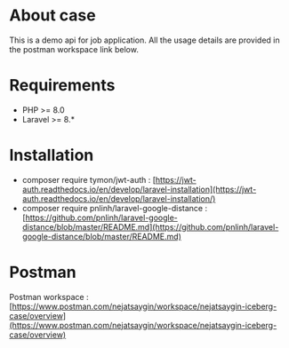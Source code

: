 # About case
This is a demo api for job application. All the usage details are provided in the postman workspace link below.


# Requirements
- PHP >= 8.0
- Laravel >= 8.*

# Installation

- composer require tymon/jwt-auth : [https://jwt-auth.readthedocs.io/en/develop/laravel-installation](https://jwt-auth.readthedocs.io/en/develop/laravel-installation/) 
- composer require pnlinh/laravel-google-distance : [https://github.com/pnlinh/laravel-google-distance/blob/master/README.md](https://github.com/pnlinh/laravel-google-distance/blob/master/README.md)


# Postman
Postman workspace :[https://www.postman.com/nejatsaygin/workspace/nejatsaygin-iceberg-case/overview](https://www.postman.com/nejatsaygin/workspace/nejatsaygin-iceberg-case/overview)  